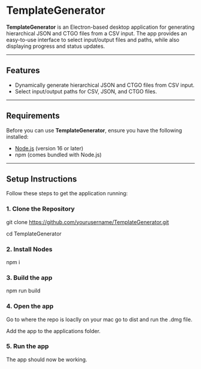 # TemplateGenerator

**TemplateGenerator** is an Electron-based desktop application for generating hierarchical JSON and CTGO files from a CSV input. The app provides an easy-to-use interface to select input/output files and paths, while also displaying progress and status updates.

---

## Features

- Dynamically generate hierarchical JSON and CTGO files from CSV input.
- Select input/output paths for CSV, JSON, and CTGO files.

---

## Requirements

Before you can use **TemplateGenerator**, ensure you have the following installed:

- [Node.js](https://nodejs.org/) (version 16 or later)
- npm (comes bundled with Node.js)

---

## Setup Instructions

Follow these steps to get the application running:

### 1. Clone the Repository
git clone https://github.com/yourusername/TemplateGenerator.git

cd TemplateGenerator

### 2. Install Nodes
npm i

### 3. Build the app
npm run build

### 4. Open the app 
Go to where the repo is loaclly on your mac go to dist and run the .dmg file.

Add the app to the applications folder.

### 5. Run the app
The app should now be working.
